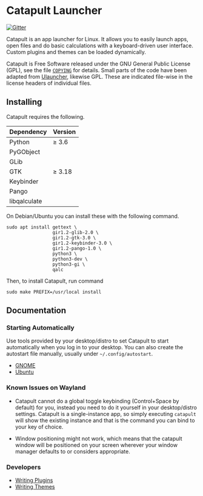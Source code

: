 Catapult Launcher
=================

[![Gitter](https://badges.gitter.im/otsaloma/catapult.svg)](https://gitter.im/otsaloma/catapult)

Catapult is an app launcher for Linux. It allows you to easily launch
apps, open files and do basic calculations with a keyboard-driven user
interface. Custom plugins and themes can be loaded dynamically.

Catapult is Free Software released under the GNU General Public License
(GPL), see the file [`COPYING`](COPYING) for details. Small parts of the
code have been adapted from [Ulauncher][], likewise GPL. These are
indicated file-wise in the license headers of individual files.

[Ulauncher]: https://github.com/Ulauncher/Ulauncher

## Installing

Catapult requires the following.

| Dependency   | Version |
| :----------- | :------ |
| Python       | ≥ 3.6   |
| PyGObject    |         |
| GLib         |         |
| GTK          | ≥ 3.18  |
| Keybinder    |         |
| Pango        |         |
| libqalculate |         |

On Debian/Ubuntu you can install these with the following command.

    sudo apt install gettext \
                     gir1.2-glib-2.0 \
                     gir1.2-gtk-3.0 \
                     gir1.2-keybinder-3.0 \
                     gir1.2-pango-1.0 \
                     python3 \
                     python3-dev \
                     python3-gi \
                     qalc

Then, to install Catapult, run command

    sudo make PREFIX=/usr/local install

## Documentation

### Starting Automatically

Use tools provided by your desktop/distro to set Catapult to start
automatically when you log in to your desktop. You can also create the
autostart file manually, usually under `~/.config/autostart`.

* [GNOME](https://help.gnome.org/users/gnome-help/stable/shell-apps-auto-start.html.en)
* [Ubuntu](https://help.ubuntu.com/stable/ubuntu-help/startup-applications.html.en)

### Known Issues on Wayland

* Catapult cannot do a global toggle keybinding (Control+Space by
  default) for you, instead you need to do it yourself in your
  desktop/distro settings. Catapult is a single-instance app, so simply
  executing `catapult` will show the existing instance and that is the
  command you can bind to your key of choice.

* Window positioning might not work, which means that the catapult
  window will be positioned on your screen wherever your window manager
  defaults to or considers appropriate.

### Developers

* [Writing Plugins](https://github.com/otsaloma/catapult/blob/master/doc/plugins.md)
* [Writing Themes](https://github.com/otsaloma/catapult/blob/master/doc/themes.md)
